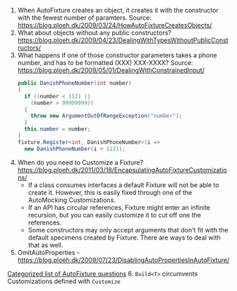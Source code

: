 1. When AutoFixture creates an object, it creates it with the constructor with the fewest number of paramters. Source: https://blog.ploeh.dk/2009/03/24/HowAutoFixtureCreatesObjects/
2. What about objects without any public constructors? https://blog.ploeh.dk/2009/04/23/DealingWithTypesWithoutPublicConstructors/
3. What happens if one of those constructor parameters takes a phone number, and has to be formatted (XXX) XXX-XXXX? Source: https://blog.ploeh.dk/2009/05/01/DealingWithConstrainedInput/
    ```csharp
    public DanishPhoneNumber(int number)
    {
      if ((number < 112) ||
        (number > 99999999))
      {
        throw new ArgumentOutOfRangeException("number");
      }
      this.number = number;
    }
    fixture.Register<int, DanishPhoneNumber>(i => 
      new DanishPhoneNumber(i + 112));
    ```
4. When do you need to Customize a Fixture? https://blog.ploeh.dk/2011/03/18/EncapsulatingAutoFixtureCustomizations/
    - If a class consumes interfaces a default Fixture will not be able to create it. However, this is easily fixed through one of the AutoMocking Customizations.
    - If an API has circular references, Fixture might enter an infinite recursion, but you can easily customize it to cut off one the references.
    - Some constructors may only accept arguments that don't fit with the default specimens created by Fixture. There are ways to deal with that as well.
5. OmitAutoProperties - https://blog.ploeh.dk/2009/07/23/DisablingAutoPropertiesInAutoFixture/

[Categorized list of AutoFixture questions](http://nikosbaxevanis.com/blog/2013/06/09/categorized-list-of-autofixture-questions/)
6. `Build<T>` circumvents Customizations defined with `Customize`
